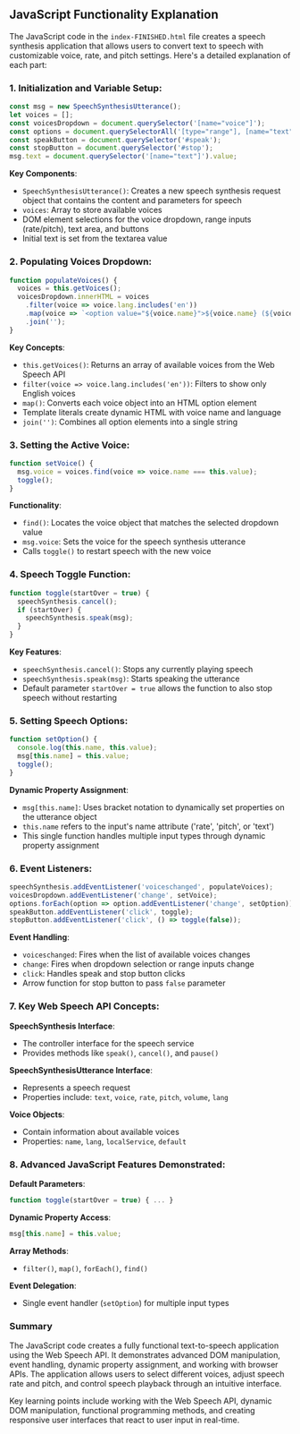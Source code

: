 ## JavaScript Functionality Explanation

The JavaScript code in the `index-FINISHED.html` file creates a speech synthesis application that allows users to convert text to speech with customizable voice, rate, and pitch settings. Here's a detailed explanation of each part:

### 1. **Initialization and Variable Setup**:
```javascript
const msg = new SpeechSynthesisUtterance();
let voices = [];
const voicesDropdown = document.querySelector('[name="voice"]');
const options = document.querySelectorAll('[type="range"], [name="text"]');
const speakButton = document.querySelector('#speak');
const stopButton = document.querySelector('#stop');
msg.text = document.querySelector('[name="text"]').value;
```

**Key Components**:
- `SpeechSynthesisUtterance()`: Creates a new speech synthesis request object that contains the content and parameters for speech
- `voices`: Array to store available voices
- DOM element selections for the voice dropdown, range inputs (rate/pitch), text area, and buttons
- Initial text is set from the textarea value

### 2. **Populating Voices Dropdown**:
```javascript
function populateVoices() {
  voices = this.getVoices();
  voicesDropdown.innerHTML = voices
    .filter(voice => voice.lang.includes('en'))
    .map(voice => `<option value="${voice.name}">${voice.name} (${voice.lang})</option>`)
    .join('');
}
```

**Key Concepts**:
- `this.getVoices()`: Returns an array of available voices from the Web Speech API
- `filter(voice => voice.lang.includes('en'))`: Filters to show only English voices
- `map()`: Converts each voice object into an HTML option element
- Template literals create dynamic HTML with voice name and language
- `join('')`: Combines all option elements into a single string

### 3. **Setting the Active Voice**:
```javascript
function setVoice() {
  msg.voice = voices.find(voice => voice.name === this.value);
  toggle();
}
```

**Functionality**:
- `find()`: Locates the voice object that matches the selected dropdown value
- `msg.voice`: Sets the voice for the speech synthesis utterance
- Calls `toggle()` to restart speech with the new voice

### 4. **Speech Toggle Function**:
```javascript
function toggle(startOver = true) {
  speechSynthesis.cancel();
  if (startOver) {
    speechSynthesis.speak(msg);
  }
}
```

**Key Features**:
- `speechSynthesis.cancel()`: Stops any currently playing speech
- `speechSynthesis.speak(msg)`: Starts speaking the utterance
- Default parameter `startOver = true` allows the function to also stop speech without restarting

### 5. **Setting Speech Options**:
```javascript
function setOption() {
  console.log(this.name, this.value);
  msg[this.name] = this.value;
  toggle();
}
```

**Dynamic Property Assignment**:
- `msg[this.name]`: Uses bracket notation to dynamically set properties on the utterance object
- `this.name` refers to the input's name attribute ('rate', 'pitch', or 'text')
- This single function handles multiple input types through dynamic property assignment

### 6. **Event Listeners**:
```javascript
speechSynthesis.addEventListener('voiceschanged', populateVoices);
voicesDropdown.addEventListener('change', setVoice);
options.forEach(option => option.addEventListener('change', setOption));
speakButton.addEventListener('click', toggle);
stopButton.addEventListener('click', () => toggle(false));
```

**Event Handling**:
- `voiceschanged`: Fires when the list of available voices changes
- `change`: Fires when dropdown selection or range inputs change
- `click`: Handles speak and stop button clicks
- Arrow function for stop button to pass `false` parameter

### 7. **Key Web Speech API Concepts**:

**SpeechSynthesis Interface**:
- The controller interface for the speech service
- Provides methods like `speak()`, `cancel()`, and `pause()`

**SpeechSynthesisUtterance Interface**:
- Represents a speech request
- Properties include: `text`, `voice`, `rate`, `pitch`, `volume`, `lang`

**Voice Objects**:
- Contain information about available voices
- Properties: `name`, `lang`, `localService`, `default`

### 8. **Advanced JavaScript Features Demonstrated**:

**Default Parameters**:
```javascript
function toggle(startOver = true) { ... }
```

**Dynamic Property Access**:
```javascript
msg[this.name] = this.value;
```

**Array Methods**:
- `filter()`, `map()`, `forEach()`, `find()`

**Event Delegation**:
- Single event handler (`setOption`) for multiple input types

### Summary

The JavaScript code creates a fully functional text-to-speech application using the Web Speech API. It demonstrates advanced DOM manipulation, event handling, dynamic property assignment, and working with browser APIs. The application allows users to select different voices, adjust speech rate and pitch, and control speech playback through an intuitive interface.

Key learning points include working with the Web Speech API, dynamic DOM manipulation, functional programming methods, and creating responsive user interfaces that react to user input in real-time.